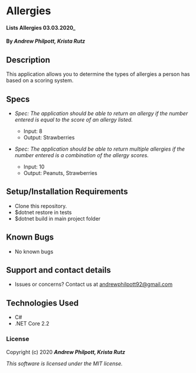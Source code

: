# Allergies

#### Lists Allergies 03.03.2020\_

#### By _**Andrew Philpott, Krista Rutz**_

## Description

This application allows you to determine the types of allergies a person has based on a scoring system.

## Specs

- _Spec: The application should be able to return an allergy if the number entered is equal to the score of an allergy listed._

  - Input: 8
  - Output: Strawberries

- _Spec: The application should be able to return multiple allergies if the number entered is a combination of the allergy scores._

  - Input: 10
  - Output: Peanuts, Strawberries

## Setup/Installation Requirements

- Clone this repository.
- \$dotnet restore in tests
- \$dotnet build in main project folder

## Known Bugs

- No known bugs

## Support and contact details

- Issues or concerns? Contact us at andrewphilpott92@gmail.com

## Technologies Used

- C#
- .NET Core 2.2

### License

Copyright (c) 2020 **_Andrew Philpott, Krista Rutz_**

_This software is licensed under the MIT license._

